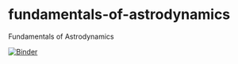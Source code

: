 # fundamentals-of-astrodynamics
Fundamentals of Astrodynamics

[![Binder](https://mybinder.org/badge_logo.svg)](https://mybinder.org/v2/gh/tudat-team/fundamentals-of-astrodynamics/master?filepath=index.ipynb)
